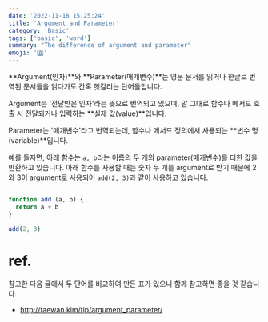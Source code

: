 ```yaml
---
date: '2022-11-18 15:25:24'
title: 'Argument and Parameter'
category: 'Basic'
tags: ['basic', 'word']
summary: "The difference of argument and parameter"
emoji: '0️⃣'
---
```


**Argument(인자)**와 **Parameter(매개변수)**는 영문 문서를 읽거나 한글로 번역된 문서들을 읽다가도 간혹 헷갈리는 단어들입니다.

Argument는 '전달받은 인자'라는 뜻으로 번역되고 있으며, 말 그대로 함수나 메서드 호출 시 전달되거나 입력하는 **실제 값(value)**입니다.

Parameter는 '매개변수'라고 번역되는데, 함수나 메서드 정의에서 사용되는 **변수 명(variable)**입니다.

예를 들자면, 아래 함수는 `a, b`라는 이름의 두 개의 parameter(매개변수)를 더한 값을 반환하고 있습니다. 아래 함수를 사용할 때는 숫자 두 개를 argument로 받기 때문에 2와 3이 argument로 사용되어 `add(2, 3)`과 같이 사용하고 있습니다. 
```ts

function add (a, b) {
  return a + b
}

add(2, 3)

```


# ref.
참고한 다음 글에서 두 단어를 비교하여 만든 표가 있으니 함께 참고하면 좋을 것 같습니다.
- http://taewan.kim/tip/argument_parameter/
